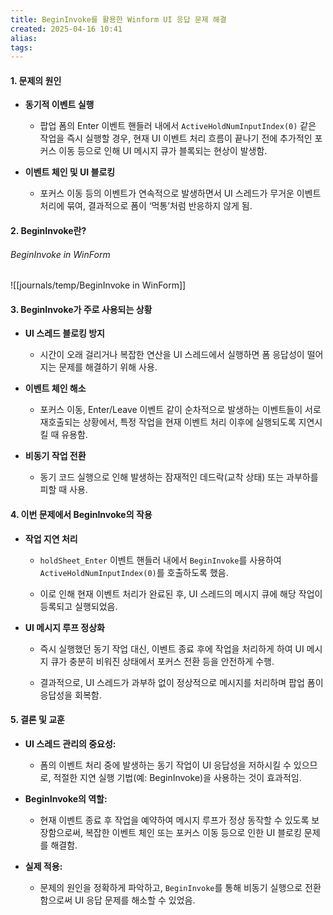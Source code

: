 ```yaml
---
title: BeginInvoke를 활용한 Winform UI 응답 문제 해결
created: 2025-04-16 10:41
alias:
tags:
---
```

#### 1. 문제의 원인

- **동기적 이벤트 실행**
    
    - 팝업 폼의 Enter 이벤트 핸들러 내에서 `ActiveHoldNumInputIndex(0)` 같은 작업을 즉시 실행할 경우, 현재 UI 이벤트 처리 흐름이 끝나기 전에 추가적인 포커스 이동 등으로 인해 UI 메시지 큐가 블록되는 현상이 발생함.
        
- **이벤트 체인 및 UI 블로킹**
    
    - 포커스 이동 등의 이벤트가 연속적으로 발생하면서 UI 스레드가 무거운 이벤트 처리에 묶여, 결과적으로 폼이 ‘먹통’처럼 반응하지 않게 됨.
        


#### 2. BeginInvoke란?
###### BeginInvoke in WinForm
![[journals/temp/BeginInvoke in WinForm]]

#### 3. BeginInvoke가 주로 사용되는 상황

- **UI 스레드 블로킹 방지**
    
    - 시간이 오래 걸리거나 복잡한 연산을 UI 스레드에서 실행하면 폼 응답성이 떨어지는 문제를 해결하기 위해 사용.
        
- **이벤트 체인 해소**
    
    - 포커스 이동, Enter/Leave 이벤트 같이 순차적으로 발생하는 이벤트들이 서로 재호출되는 상황에서, 특정 작업을 현재 이벤트 처리 이후에 실행되도록 지연시킬 때 유용함.
        
- **비동기 작업 전환**
    
    - 동기 코드 실행으로 인해 발생하는 잠재적인 데드락(교착 상태) 또는 과부하를 피할 때 사용.
        


#### 4. 이번 문제에서 BeginInvoke의 작용

- **작업 지연 처리**
    
    - `holdSheet_Enter` 이벤트 핸들러 내에서 `BeginInvoke`를 사용하여 `ActiveHoldNumInputIndex(0)`를 호출하도록 했음.
        
    - 이로 인해 현재 이벤트 처리가 완료된 후, UI 스레드의 메시지 큐에 해당 작업이 등록되고 실행되었음.
        
- **UI 메시지 루프 정상화**
    
    - 즉시 실행했던 동기 작업 대신, 이벤트 종료 후에 작업을 처리하게 하여 UI 메시지 큐가 충분히 비워진 상태에서 포커스 전환 등을 안전하게 수행.
        
    - 결과적으로, UI 스레드가 과부하 없이 정상적으로 메시지를 처리하며 팝업 폼이 응답성을 회복함.


#### 5. 결론 및 교훈

- **UI 스레드 관리의 중요성:**
    
    - 폼의 이벤트 처리 중에 발생하는 동기 작업이 UI 응답성을 저하시킬 수 있으므로, 적절한 지연 실행 기법(예: BeginInvoke)을 사용하는 것이 효과적임.

- **BeginInvoke의 역할:**
    
    - 현재 이벤트 종료 후 작업을 예약하여 메시지 루프가 정상 동작할 수 있도록 보장함으로써, 복잡한 이벤트 체인 또는 포커스 이동 등으로 인한 UI 블로킹 문제를 해결함.

- **실제 적용:**
    
    - 문제의 원인을 정확하게 파악하고, `BeginInvoke`를 통해 비동기 실행으로 전환함으로써 UI 응답 문제를 해소할 수 있었음.


